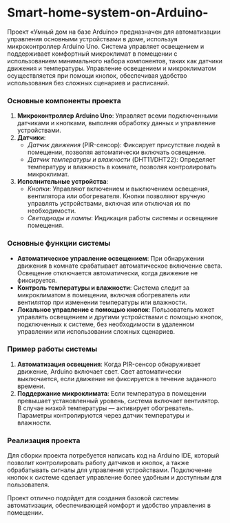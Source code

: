 # Smart-home-system-on-Arduino-
Проект «Умный дом на базе Arduino» предназначен для автоматизации управления основными устройствами в доме, используя микроконтроллер Arduino Uno. Система управляет освещением и поддерживает комфортный микроклимат в помещении с использованием минимального набора компонентов, таких как датчики движения и температуры. Управление освещением и микроклиматом осуществляется при помощи кнопок, обеспечивая удобство использования без сложных сценариев и расписаний.

### Основные компоненты проекта
1. **Микроконтроллер Arduino Uno**: Управляет всеми подключенными датчиками и кнопками, выполняя обработку данных и управление устройствами.
2. **Датчики**:
   - *Датчик движения* (PIR-сенсор): Фиксирует присутствие людей в помещении, позволяя автоматически включать освещение.
   - *Датчик температуры и влажности* (DHT11/DHT22): Определяет температуру и влажность в комнате, позволяя контролировать микроклимат.
3. **Исполнительные устройства**:
   - *Кнопки*: Управляют включением и выключением освещения, вентилятора или обогревателя. Кнопки позволяют вручную управлять устройствами, включая или отключая их по необходимости.
   - *Светодиоды и лампы*: Индикация работы системы и освещение помещения.

### Основные функции системы
- **Автоматическое управление освещением**: При обнаружении движения в комнате срабатывает автоматическое включение света. Освещение отключается автоматически, когда движение не фиксируется.
- **Контроль температуры и влажности**: Система следит за микроклиматом в помещении, включая обогреватель или вентилятор при изменении температуры или влажности.
- **Локальное управление с помощью кнопок**: Пользователь может управлять освещением и другими устройствами с помощью кнопок, подключенных к системе, без необходимости в удаленном управлении или использовании сложных сценариев.

### Пример работы системы
1. **Автоматизация освещения**: Когда PIR-сенсор обнаруживает движение, Arduino включает свет. Свет автоматически выключается, если движение не фиксируется в течение заданного времени.
2. **Поддержание микроклимата**: Если температура в помещении превышает установленный уровень, система включает вентилятор. В случае низкой температуры — активирует обогреватель. Параметры контролируются через датчик температуры и влажности.

### Реализация проекта
Для сборки проекта потребуется написать код на Arduino IDE, который позволит контролировать работу датчиков и кнопок, а также обрабатывать сигналы для управления устройствами. Подключение кнопок к системе сделает управление более удобным и доступным для пользователя.

Проект отлично подойдет для создания базовой системы автоматизации, обеспечивающей комфорт и удобство управления в помещении.
